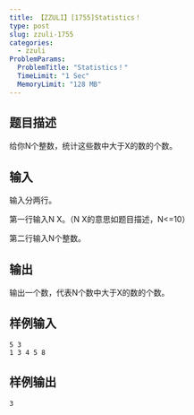 ```yaml
---
title: 【ZZULI】[1755]Statistics！
type: post
slug: zzuli-1755
categories:
  - zzuli
ProblemParams:
  ProblemTitle: "Statistics！"
  TimeLimit: "1 Sec"
  MemoryLimit: "128 MB"
---
```


## 题目描述

给你N个整数，统计这些数中大于X的数的个数。

## 输入

输入分两行。

第一行输入N X。（N X的意思如题目描述，N<=10）

第二行输入N个整数。

## 输出

输出一个数，代表N个数中大于X的数的个数。

## 样例输入

```
5 3
1 3 4 5 8
```

## 样例输出

```
3
```
